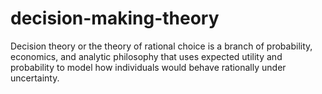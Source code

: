 # decision-making-theory
Decision theory or the theory of rational choice is a branch of probability, economics, and analytic philosophy that uses expected utility and probability to model how individuals would behave rationally under uncertainty.
